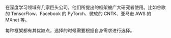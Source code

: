 

在深度学习领域有几家巨头公司，他们所提出的框架被广大研究者使用。比如谷歌的 TensorFlow、Facebook 的 PyTorch、微软的 CNTK、亚马逊 AWS 的 MXnet 等。

每种框架都有其优缺点，选择的时候需要根据自身需求进行选择。

